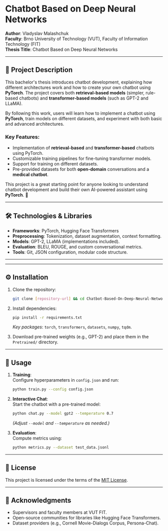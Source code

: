 # Chatbot Based on Deep Neural Networks

**Author**: Vladyslav Malashchuk  
**Faculty**: Brno University of Technology (VUT), Faculty of Information Technology (FIT)  
**Thesis Title**: Chatbot Based on Deep Neural Networks  

---



## 📝 Project Description  
This bachelor's thesis introduces chatbot development, explaining how different architectures work and how to create your own chatbot using **PyTorch**. The project covers both **retrieval-based models** (simpler, rule-based chatbots) and **transformer-based models** (such as GPT-2 and LLaMA).

By following this work, users will learn how to implement a chatbot using **PyTorch**, train models on different datasets, and experiment with both basic and advanced architectures.  

### Key Features:  
- Implementation of **retrieval-based** and **transformer-based** chatbots using PyTorch.  
- Customizable training pipelines for fine-tuning transformer models.  
- Support for training on different datasets.  
- Pre-provided datasets for both **open-domain** conversations and a **medical chatbot**.  

This project is a great starting point for anyone looking to understand chatbot development and build their own AI-powered assistant using **PyTorch**. 🚀

---

## 🛠️ Technologies & Libraries  
- **Frameworks**: PyTorch, Hugging Face Transformers  
- **Preprocessing**: Tokenization, dataset augmentation, context formatting.  
- **Models**: GPT-2, LLaMA (implementations included).  
- **Evaluation**: BLEU, ROUGE, and custom conversational metrics.  
- **Tools**: Git, JSON configuration, modular code structure.  

---

---

## ⚙️ Installation  
1. Clone the repository:  
   ```bash
   git clone [repository-url] && cd Chatbot-Based-On-Deep-Neural-Networks
   ```
2. Install dependencies:  
   ```bash
   pip install -r requirements.txt
   ```
   *Key packages*: `torch`, `transformers`, `datasets`, `numpy`, `tqdm`.  

3. Download pre-trained weights (e.g., GPT-2) and place them in the `Pretrained/` directory.  

---

## 🚀 Usage  
1. **Training**:  
   Configure hyperparameters in `config.json` and run:  
   ```bash
   python train.py --config config.json
   ```
2. **Interactive Chat**:  
   Start the chatbot with a pre-trained model:  
   ```bash
   python chat.py --model gpt2 --temperature 0.7
   ```
   *(Adjust `--model` and `--temperature` as needed.)*  

3. **Evaluation**:  
   Compute metrics using:  
   ```bash
   python metrics.py --dataset test_data.jsonl
   ```

---

## 📜 License  
This project is licensed under the terms of the [MIT License](LICENSE).  

---

## 🙏 Acknowledgments  
- Supervisors and faculty members at VUT FIT.  
- Open-source communities for libraries like Hugging Face Transformers.  
- Dataset providers (e.g., Cornell Movie-Dialogs Corpus, Persona-Chat).  

